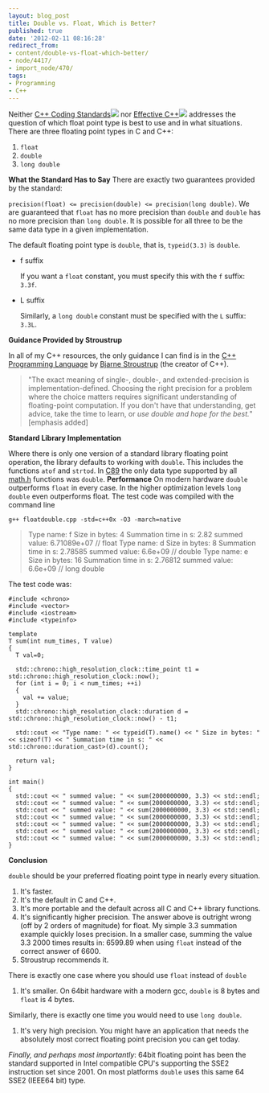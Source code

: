 ```yaml
---
layout: blog_post
title: Double vs. Float, Which is Better?
published: true
date: '2012-02-11 08:16:28'
redirect_from:
- content/double-vs-float-which-better/
- node/4417/
- import_node/470/
tags:
- Programming
- C++
---
```


Neither [C++ Coding Standards](http://www.amazon.com/gp/product/0321113586/ref=as_li_tf_tl?ie=UTF8&tag=empcra-20&linkCode=as2&camp=1789&creative=9325&creativeASIN=0321113586)![](http://www.assoc-amazon.com/e/ir?t=empcra-20&l=as2&o=1&a=0321113586) nor [Effective C++](http://www.amazon.com/gp/product/0321334876/ref=as_li_tf_tl?ie=UTF8&tag=empcra-20&linkCode=as2&camp=1789&creative=9325&creativeASIN=0321334876)![](http://www.assoc-amazon.com/e/ir?t=empcra-20&l=as2&o=1&a=0321334876) addresses the question of which float point type is best to use and in what situations. There are three floating point types in C and C++:

1.  `float`
2.  `double`
3.  `long double`

**What the Standard Has to Say** There are exactly two guarantees provided by the standard:

`precision(float) <= precision(double) <= precision(long double)`. We are guaranteed that `float` has no more precision than `double` and `double` has no more precision than `long double`. It is possible for all three to be the same data type in a given implementation.

The default floating point type is `double`, that is, `typeid(3.3)` is `double`.

 - f suffix  
   
   If you want a `float` constant, you must specify this with the `f` suffix: `3.3f`.

 - L suffix  

   Similarly, a `long double` constant must be specified with the `L` suffix: `3.3L`.

**Guidance Provided by Stroustrup** 

In all of my C++ resources, the only guidance I can find is in the [C++ Programming Language](http://en.wikipedia.org/wiki/The_C%2B%2B_Programming_Language) by [Bjarne Stroustrup](http://en.wikipedia.org/wiki/Bjarne_Stroustrup) (the creator of C++).

> "The exact meaning of single-, double-, and extended-precision is implementation-defined. Choosing the right precision for a problem where the choice matters requires significant understanding of floating-point computation. If you don't have that understanding, get advice, take the time to learn, or *use double and hope for the best.*" [emphasis added]

**Standard Library Implementation** 

Where there is only one version of a standard library floating point operation, the library defaults to working with `double`. This includes the functions `atof` and `strtod`. In [C89](http://en.wikipedia.org/wiki/C89_(C_version)#C89) the only data type supported by all [math.h](http://en.wikipedia.org/wiki/C_mathematical_functions#Overview_of_functions) functions was `double`. **Performance** On modern hardware `double` outperforms `float` in every case. In the higher optimization levels `long double` even outperforms float. The test code was compiled with the command line

    g++ floatdouble.cpp -std=c++0x -O3 -march=native

> Type name: f Size in bytes: 4 Summation time in s: 2.82 summed value: 6.71089e+07 // float 
> Type name: d Size in bytes: 8 Summation time in s: 2.78585 summed value: 6.6e+09 // double 
> Type name: e Size in bytes: 16 Summation time in s: 2.76812 summed value: 6.6e+09 // long double

The test code was:

    #include <chrono>
    #include <vector>
    #include <iostream>
    #include <typeinfo>

    template
    T sum(int num_times, T value)
    {
      T val=0;

      std::chrono::high_resolution_clock::time_point t1 = std::chrono::high_resolution_clock::now();
      for (int i = 0; i < num_times; ++i)
      {
        val += value;
      }
      std::chrono::high_resolution_clock::duration d = std::chrono::high_resolution_clock::now() - t1;

      std::cout << "Type name: " << typeid(T).name() << " Size in bytes: " << sizeof(T) << " Summation time in s: " << std::chrono::duration_cast>(d).count(); 

      return val;
    }

    int main()
    {
      std::cout << " summed value: " << sum(2000000000, 3.3) << std::endl;
      std::cout << " summed value: " << sum(2000000000, 3.3) << std::endl;
      std::cout << " summed value: " << sum(2000000000, 3.3) << std::endl;
      std::cout << " summed value: " << sum(2000000000, 3.3) << std::endl;
      std::cout << " summed value: " << sum(2000000000, 3.3) << std::endl;
      std::cout << " summed value: " << sum(2000000000, 3.3) << std::endl;
      std::cout << " summed value: " << sum(2000000000, 3.3) << std::endl;
    }

**Conclusion** 

`double` should be your preferred floating point type in nearly every situation.

1.  It's faster.
2.  It's the default in C and C++.
3.  It's more portable and the default across all C and C++ library functions.
4.  It's significantly higher precision. The answer above is outright wrong (off by 2 orders of magnitude) for float. My simple 3.3 summation example quickly loses precision. In a smaller case, summing the value 3.3 2000 times results in: 6599.89 when using `float` instead of the correct answer of 6600.
5.  Stroustrup recommends it.

There is exactly one case where you should use `float` instead of `double`

1.  It's smaller. On 64bit hardware with a modern gcc, `double` is 8 bytes and `float` is 4 bytes.

Similarly, there is exactly one time you would need to use `long double`.

1.  It's very high precision. You might have an application that needs the absolutely most correct floating point precision you can get today.

*Finally, and perhaps most importantly*: 64bit floating point has been the standard supported in Intel compatible CPU's supporting the SSE2 instruction set since 2001. On most platforms `double` uses this same 64 SSE2 (IEEE64 bit) type.
